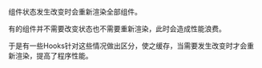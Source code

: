组件状态发生改变时会重新渲染全部组件。

有的组件并不需要改变状态也不需要重新渲染，此时会造成性能浪费。

于是有一些Hooks针对这些情况做出区分，使之缓存，当需要发生改变时才会重新渲染，提高了程序性能。